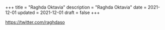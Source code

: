 +++
title = "Raghda Oktavia"
description = "Raghda Oktavia"
date = 2021-12-01
updated = 2021-12-01
draft = false
+++

https://twitter.com/raghdaso
